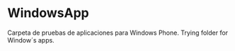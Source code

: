 # WindowsApp
Carpeta de pruebas de aplicaciones para Windows Phone. Trying folder for Window´s apps.
